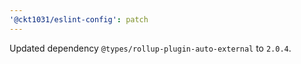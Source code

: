 ```yaml
---
'@ckt1031/eslint-config': patch
---
```


Updated dependency `@types/rollup-plugin-auto-external` to `2.0.4`.
